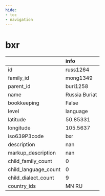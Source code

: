 ```yaml
---
hide:
- toc
- navigation
---
```

# bxr
|                      | info          |
|:---------------------|:--------------|
| id                   | russ1264      |
| family_id            | mong1349      |
| parent_id            | buri1258      |
| name                 | Russia Buriat |
| bookkeeping          | False         |
| level                | language      |
| latitude             | 50.85331      |
| longitude            | 105.5637      |
| iso639P3code         | bxr           |
| description          | nan           |
| markup_description   | nan           |
| child_family_count   | 0             |
| child_language_count | 0             |
| child_dialect_count  | 9             |
| country_ids          | MN RU         |